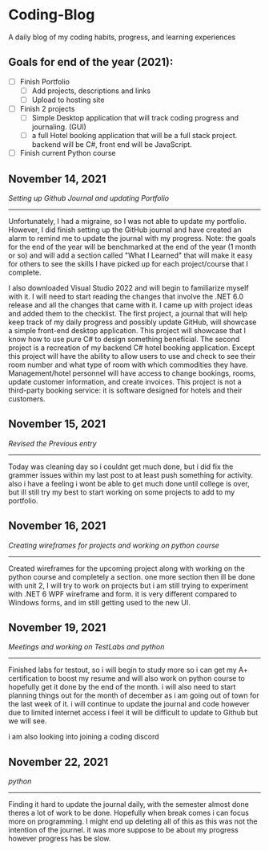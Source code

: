 # Coding-Blog
  A daily blog of my coding habits, progress, and learning experiences

## Goals for end of the year (2021):
 - [ ] Finish Portfolio
     - [ ] Add projects, descriptions and links 
     - [ ] Upload to hosting site
 - [ ] Finish 2 projects
     - [ ] Simple Desktop application that will track coding progress and journaling. (GUI)
     - [ ] a full Hotel booking application that will be a full stack project. backend will be C#, front end will be JavaScript. 
 - [ ] Finish current Python course
  
## November 14, 2021
*Setting up Github Journal and updating Portfolio*

<hr>

Unfortunately, I had a migraine, so I was not able to update my portfolio. However, I did finish setting up the GitHub journal and have created an alarm to remind me to update the journal with my progress. Note: the goals for the end of the year will be benchmarked at the end of the year (1 month or so) and will add a section called "What I Learned" that will make it easy for others to see the skills I have picked up for each project/course that I complete.


I also downloaded Visual Studio 2022 and will begin to familiarize myself with it. I will need to start reading the changes that involve the .NET 6.0 release and all the changes that came with it. I came up with project ideas and added them to the checklist. The first project, a journal that will help keep track of my daily progress and possibly update GitHub, will showcase a simple front-end desktop application. This project will showcase that I know how to use pure C# to design something beneficial. The second project is a recreation of my backend C# hotel booking application. Except this project will have the ability to allow users to use and check to see their room number and what type of room with which commodities they have. Management/hotel personnel will have access to change bookings, rooms, update customer information, and create invoices. This project is not a third-party booking service: it is software designed for hotels and their customers. 
 
 ## November 15, 2021
*Revised the Previous entry*

<hr>

Today was cleaning day so i couldnt get much done, but i did fix the grammer issues within my last post to at least push something for activity. also i have a feeling i wont be able to get much done until college is over, but ill still try my best to start working on some projects to add to my portfolio. 
  
## November 16, 2021
*Creating wireframes for projects and working on python course*

<hr>

Created wireframes for the upcoming project along with working on the python course and completely a section. one more section then ill be done with unit 2, I will try to work on projects but i am still trying to experiment with .NET 6 WPF wireframe and form. it is very different compared to Windows forms, and im still getting used to the new UI. 

## November 19, 2021
*Meetings and working on TestLabs and python*

<hr>

Finished labs for testout, so i will begin to study more so i can get my A+ certification to boost my resume and will also work on python course to hopefully get it done by the end of the month. i will also need to start planning things out for the month of december as i am going out of town for the last week of it. i will continue to update the journal and code however due to limited internet access i feel it will be difficult to update to Github but we will see.

i am also looking into joining a coding discord

## November 22, 2021
*python*

<hr>

Finding it hard to update the journal daily, with the semester almost done theres a lot of work to be done. Hopefully when break comes i can focus more on programming. I might end up deleting all of this as this was not the intention of the journel. it was more suppose to be about my progress however progress has be slow.
